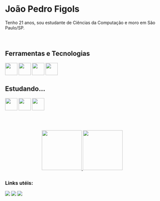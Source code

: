 <h1 align="left">João Pedro Figols</h1>
Tenho 21 anos, sou estudante de Ciências da Computação e moro em São Paulo/SP.
</br>
</br>
</br>

## Ferramentas e Tecnologias
<img src="https://cdn.jsdelivr.net/gh/devicons/devicon/icons/c/c-original.svg" width="40" height="40"/> <img src="https://cdn.jsdelivr.net/gh/devicons/devicon/icons/cplusplus/cplusplus-original.svg" width="40" height="40"/> <img src="https://cdn.jsdelivr.net/gh/devicons/devicon/icons/java/java-original-wordmark.svg" width="40" height="40"/> <img src="https://cdn.jsdelivr.net/gh/devicons/devicon/icons/javascript/javascript-original.svg" width="40" height="40"/>

## Estudando...
<img src="https://cdn.jsdelivr.net/gh/devicons/devicon/icons/python/python-original.svg" width="40" height="40"/> <img src="https://cdn.jsdelivr.net/gh/devicons/devicon/icons/mysql/mysql-original-wordmark.svg" width="40" height="40"/> <img src="https://cdn.jsdelivr.net/gh/devicons/devicon/icons/r/r-plain.svg" width="40" height="40"/>

</br>
</br>

<p align="center">
<a href="https://github.com/Jpfigols">
  <img loading="lazy" height="130em" src="https://github-readme-stats.vercel.app/api/top-langs/?username=Jpfigols&layout=compact&langs_count=7&theme=vue"/>
  <img loading="lazy" height="130em" src="https://github-readme-stats.vercel.app/api?username=Jpfigols&show_icons=true&theme=vue&include_all_commits=true&count_private=true"/>
</a>
</p>

##
<h3 align="left">Links utéis:</h3>
<p align="left">
<div>
<a href = "mailto:jpfigols@gmail.com"><img loading="lazy" src="https://img.shields.io/badge/Gmail-D14836?style=for-the-badge&logo=gmail&logoColor=white" target="_blank"></a>
<a href = "www.linkedin.com/in/jpfigols"><img loading="lazy" src="https://img.shields.io/badge/Gmail-D14836?style=for-the-badge&logo=gmail&logoColor=white" target="_blank"></a>
<a href="www.linkedin.com/in/jpfigols" target="_blank"><img loading="lazy" src="https://img.shields.io/badge/-LinkedIn-%230077B5?style=for-the-badge&logo=linkedin&logoColor=white" target="_blank"></a>   
</div>
